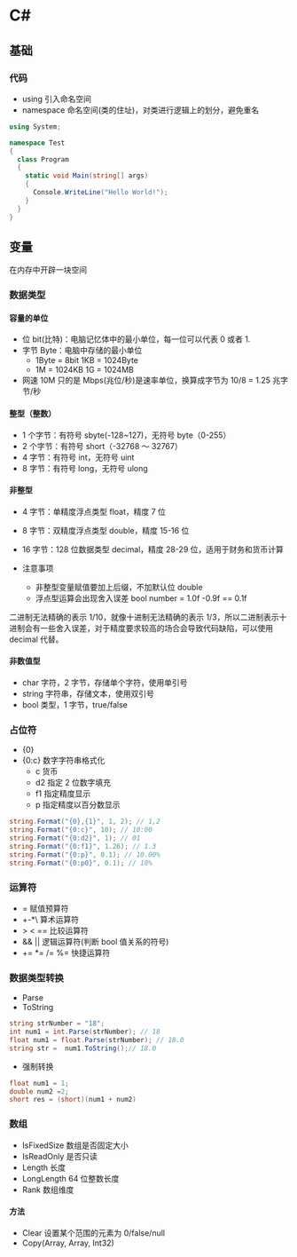 # C#

## 基础

### 代码

- using 引入命名空间
- namespace 命名空间(类的住址)，对类进行逻辑上的划分，避免重名

```c#
using System;

namespace Test
{
  class Program
  {
    static void Main(string[] args)
    {
      Console.WriteLine("Hello World!");
    }
  }
}
```

## 变量

在内存中开辟一块空间

### 数据类型

#### 容量的单位

- 位 bit(比特)：电脑记忆体中的最小单位，每一位可以代表 0 或者 1.
- 字节 Byte：电脑中存储的最小单位
  - 1Byte = 8bit 1KB = 1024Byte
  - 1M = 1024KB 1G = 1024MB
- 网速 10M 只的是 Mbps(兆位/秒)是速率单位，换算成字节为 10/8 = 1.25 兆字节/秒

#### 整型（整数）

- 1 个字节：有符号 sbyte(-128~127)，无符号 byte（0-255）
- 2 个字节：有符号 short（-32768 ～ 32767）
- 4 字节：有符号 int，无符号 uint
- 8 字节：有符号 long，无符号 ulong

#### 非整型

- 4 字节：单精度浮点类型 float，精度 7 位
- 8 字节：双精度浮点类型 double，精度 15-16 位
- 16 字节：128 位数据类型 decimal，精度 28-29 位，适用于财务和货币计算

- 注意事项
  - 非整型变量赋值要加上后缀，不加默认位 double
  - 浮点型运算会出现舍入误差 bool number = 1.0f -0.9f == 0.1f

二进制无法精确的表示 1/10，就像十进制无法精确的表示 1/3，所以二进制表示十进制会有一些舍入误差，对于精度要求较高的场合会导致代码缺陷，可以使用 decimal 代替。

#### 非数值型

- char 字符，2 字节，存储单个字符，使用单引号
- string 字符串，存储文本，使用双引号
- bool 类型，1 字节，true/false

### 占位符

- {0}
- {0:c} 数字字符串格式化
  - c 货币
  - d2 指定 2 位数字填充
  - f1 指定精度显示
  - p 指定精度以百分数显示

```c#
string.Format("{0},{1}", 1, 2); // 1,2
string.Format("{0:c}", 10); // 10:00
string.Format("{0:d2}", 1); // 01
string.Format("{0:f1}", 1.26); // 1.3
string.Format("{0:p}", 0.1); // 10.00%
string.Format("{0:p0}", 0.1); // 10%
```

### 运算符

- = 赋值预算符
- +-\*\\ 算术运算符
- \> \< == 比较运算符
- && || 逻辑运算符(判断 bool 值关系的符号)
- += \*= /= %= 快捷运算符

### 数据类型转换

- Parse
- ToString

```c#
string strNumber = "18";
int num1 = int.Parse(strNumber); // 18
float num1 = float.Parse(strNumber); // 18.0
string str =  num1.ToString();// 18.0
```

- 强制转换

```c#
float num1 = 1;
double num2 =2;
short res = (short)(num1 + num2)
```

### 数组

- IsFixedSize 数组是否固定大小
- IsReadOnly 是否只读
- Length 长度
- LongLength 64 位整数长度
- Rank 数组维度

#### 方法

- Clear 设置某个范围的元素为 0/false/null
- Copy(Array, Array, Int32)
